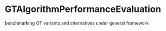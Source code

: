 # GTAlgorithmPerformanceEvaluation
benchmarking OT variants and alternatives  under general framework
